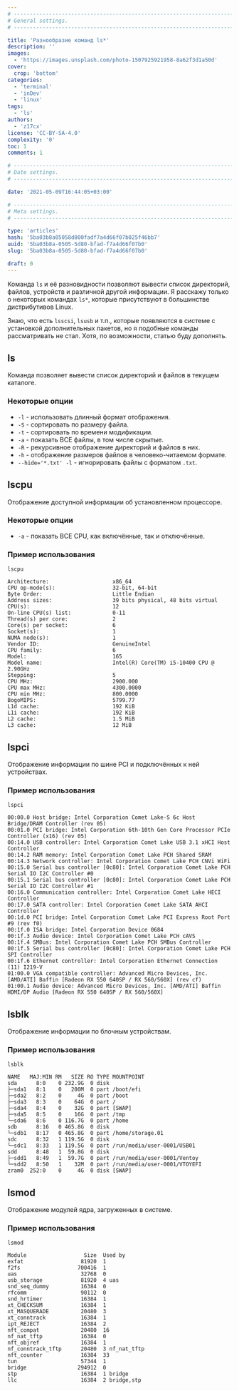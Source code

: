 ```yaml
---
# -------------------------------------------------------------------------------------------------------------------- #
# General settings.
# -------------------------------------------------------------------------------------------------------------------- #

title: 'Разнообразие команд ls*'
description: ''
images:
  - 'https://images.unsplash.com/photo-1507925921958-8a62f3d1a50d'
cover:
  crop: 'bottom'
categories:
  - 'terminal'
  - 'inDev'
  - 'linux'
tags:
  - 'ls'
authors:
  - 'z17cx'
license: 'CC-BY-SA-4.0'
complexity: '0'
toc: 1
comments: 1

# -------------------------------------------------------------------------------------------------------------------- #
# Date settings.
# -------------------------------------------------------------------------------------------------------------------- #

date: '2021-05-09T16:44:05+03:00'

# -------------------------------------------------------------------------------------------------------------------- #
# Meta settings.
# -------------------------------------------------------------------------------------------------------------------- #

type: 'articles'
hash: '5ba03b8a05058d800fadf7a4d66f07b025f46bb7'
uuid: '5ba03b8a-0505-5d80-bfad-f7a4d66f07b0'
slug: '5ba03b8a-0505-5d80-bfad-f7a4d66f07b0'

draft: 0
---
```


Команда `ls` и её разновидности позволяют вывести список директорий, файлов, устройств и различной другой информации. Я расскажу только о некоторых командах `ls*`, которые присутствуют в большинстве дистрибутивов Linux.

<!--more-->

Знаю, что есть `lsscsi`, `lsusb` и т.п., которые появляются в системе с установкой дополнительных пакетов, но я подобные команды рассматривать не стал. Хотя, по возможности, статью буду дополнять.

## ls

Команда позволяет вывести список директорий и файлов в текущем каталоге.

### Некоторые опции

- `-l` - использовать длинный формат отображения.
- `-S` - сортировать по размеру файла.
- `-t` - сортировать по времени модификации.
- `-a` - показать ВСЕ файлы, в том числе скрытые.
- `-R` - рекурсивное отображение директорий и файлов в них.
- `-h` - отображение размеров файлов в человеко-читаемом формате.
- `--hide='*.txt' -l` - игнорировать файлы с форматом `.txt`.

## lscpu

Отображение доступной информации об установленном процессоре.

### Некоторые опции

- `-a` - показать ВСЕ CPU, как включённые, так и отключённые.

### Пример использования

```terminal {os="linux"}
lscpu

Architecture:                    x86_64
CPU op-mode(s):                  32-bit, 64-bit
Byte Order:                      Little Endian
Address sizes:                   39 bits physical, 48 bits virtual
CPU(s):                          12
On-line CPU(s) list:             0-11
Thread(s) per core:              2
Core(s) per socket:              6
Socket(s):                       1
NUMA node(s):                    1
Vendor ID:                       GenuineIntel
CPU family:                      6
Model:                           165
Model name:                      Intel(R) Core(TM) i5-10400 CPU @ 2.90GHz
Stepping:                        5
CPU MHz:                         2900.000
CPU max MHz:                     4300.0000
CPU min MHz:                     800.0000
BogoMIPS:                        5799.77
L1d cache:                       192 KiB
L1i cache:                       192 KiB
L2 cache:                        1.5 MiB
L3 cache:                        12 MiB
```

## lspci

Отображение информации по шине PCI и подключённых к ней устройствах.

### Пример использования

```terminal {os="linux"}
lspci

00:00.0 Host bridge: Intel Corporation Comet Lake-S 6c Host Bridge/DRAM Controller (rev 05)
00:01.0 PCI bridge: Intel Corporation 6th-10th Gen Core Processor PCIe Controller (x16) (rev 05)
00:14.0 USB controller: Intel Corporation Comet Lake USB 3.1 xHCI Host Controller
00:14.2 RAM memory: Intel Corporation Comet Lake PCH Shared SRAM
00:14.3 Network controller: Intel Corporation Comet Lake PCH CNVi WiFi
00:15.0 Serial bus controller [0c80]: Intel Corporation Comet Lake PCH Serial IO I2C Controller #0
00:15.1 Serial bus controller [0c80]: Intel Corporation Comet Lake PCH Serial IO I2C Controller #1
00:16.0 Communication controller: Intel Corporation Comet Lake HECI Controller
00:17.0 SATA controller: Intel Corporation Comet Lake SATA AHCI Controller
00:1d.0 PCI bridge: Intel Corporation Comet Lake PCI Express Root Port #9 (rev f0)
00:1f.0 ISA bridge: Intel Corporation Device 0684
00:1f.3 Audio device: Intel Corporation Comet Lake PCH cAVS
00:1f.4 SMBus: Intel Corporation Comet Lake PCH SMBus Controller
00:1f.5 Serial bus controller [0c80]: Intel Corporation Comet Lake PCH SPI Controller
00:1f.6 Ethernet controller: Intel Corporation Ethernet Connection (11) I219-V
01:00.0 VGA compatible controller: Advanced Micro Devices, Inc. [AMD/ATI] Baffin [Radeon RX 550 640SP / RX 560/560X] (rev cf)
01:00.1 Audio device: Advanced Micro Devices, Inc. [AMD/ATI] Baffin HDMI/DP Audio [Radeon RX 550 640SP / RX 560/560X]
```

## lsblk

Отображение информации по блочным устройствам.

### Пример использования

```terminal {os="linux"}
lsblk

NAME   MAJ:MIN RM   SIZE RO TYPE MOUNTPOINT
sda      8:0    0 232.9G  0 disk
├─sda1   8:1    0   200M  0 part /boot/efi
├─sda2   8:2    0     4G  0 part /boot
├─sda3   8:3    0    64G  0 part /
├─sda4   8:4    0    32G  0 part [SWAP]
├─sda5   8:5    0    16G  0 part /tmp
└─sda6   8:6    0 116.7G  0 part /home
sdb      8:16   0 465.8G  0 disk
└─sdb1   8:17   0 465.8G  0 part /home/storage.01
sdc      8:32   1 119.5G  0 disk
└─sdc1   8:33   1 119.5G  0 part /run/media/user-0001/USB01
sdd      8:48   1  59.8G  0 disk
├─sdd1   8:49   1  59.7G  0 part /run/media/user-0001/Ventoy
└─sdd2   8:50   1    32M  0 part /run/media/user-0001/VTOYEFI
zram0  252:0    0     4G  0 disk [SWAP]
```

## lsmod

Отображение модулей ядра, загруженных в системе.

### Пример использования

```terminal {os="linux"}
lsmod

Module                  Size  Used by
exfat                  81920  1
f2fs                  700416  1
uas                    32768  0
usb_storage            81920  4 uas
snd_seq_dummy          16384  0
rfcomm                 90112  0
snd_hrtimer            16384  1
xt_CHECKSUM            16384  1
xt_MASQUERADE          20480  3
xt_conntrack           16384  1
ipt_REJECT             16384  2
nft_compat             20480  16
nf_nat_tftp            16384  0
nft_objref             16384  1
nf_conntrack_tftp      20480  3 nf_nat_tftp
nft_counter            16384  33
tun                    57344  1
bridge                294912  0
stp                    16384  1 bridge
llc                    16384  2 bridge,stp
```
